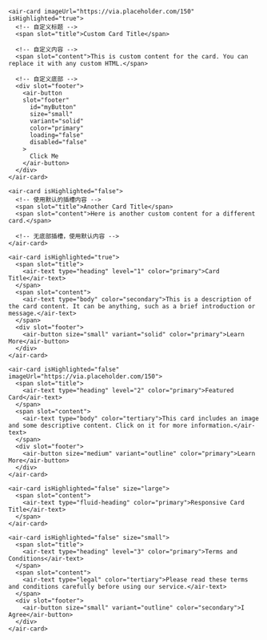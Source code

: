 
    <air-card imageUrl="https://via.placeholder.com/150" isHighlighted="true">
      <!-- 自定义标题 -->
      <span slot="title">Custom Card Title</span>
      
      <!-- 自定义内容 -->
      <span slot="content">This is custom content for the card. You can replace it with any custom HTML.</span>
      
      <!-- 自定义底部 -->
      <div slot="footer">
        <air-button
        slot="footer"
          id="myButton"
          size="small"
          variant="solid"
          color="primary"
          loading="false"
          disabled="false"
        >
          Click Me
        </air-button>
      </div>
    </air-card>
    
    <air-card isHighlighted="false">
      <!-- 使用默认的插槽内容 -->
      <span slot="title">Another Card Title</span>
      <span slot="content">Here is another custom content for a different card.</span>
      
      <!-- 无底部插槽，使用默认内容 -->
    </air-card>
    
    <air-card isHighlighted="true">
      <span slot="title">
        <air-text type="heading" level="1" color="primary">Card Title</air-text>
      </span>
      <span slot="content">
        <air-text type="body" color="secondary">This is a description of the card content. It can be anything, such as a brief introduction or message.</air-text>
      </span>
      <div slot="footer">
        <air-button size="small" variant="solid" color="primary">Learn More</air-button>
      </div>
    </air-card>
    
    <air-card isHighlighted="false" imageUrl="https://via.placeholder.com/150">
      <span slot="title">
        <air-text type="heading" level="2" color="primary">Featured Card</air-text>
      </span>
      <span slot="content">
        <air-text type="body" color="tertiary">This card includes an image and some descriptive content. Click on it for more information.</air-text>
      </span>
      <div slot="footer">
        <air-button size="medium" variant="outline" color="primary">Learn More</air-button>
      </div>
    </air-card>
    
    <air-card isHighlighted="false" size="large">
      <span slot="content">
        <air-text type="fluid-heading" color="primary">Responsive Card Title</air-text>
      </span>
    </air-card>
    
    <air-card isHighlighted="false" size="small">
      <span slot="title">
        <air-text type="heading" level="3" color="primary">Terms and Conditions</air-text>
      </span>
      <span slot="content">
        <air-text type="legal" color="tertiary">Please read these terms and conditions carefully before using our service.</air-text>
      </span>
      <div slot="footer">
        <air-button size="small" variant="outline" color="secondary">I Agree</air-button>
      </div>
    </air-card>
    